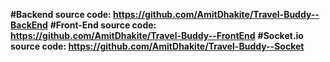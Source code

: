 **#Backend source code: https://github.com/AmitDhakite/Travel-Buddy--BackEnd**
**#Front-End source code: https://github.com/AmitDhakite/Travel-Buddy--FrontEnd**
**#Socket.io source code: https://github.com/AmitDhakite/Travel-Buddy--Socket**


